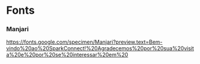 # Fonts

### Manjari

https://fonts.google.com/specimen/Manjari?preview.text=Bem-vindo%20ao%20SparkConnect!%20Agradecemos%20por%20sua%20visita%20e%20por%20se%20interessar%20em%20
